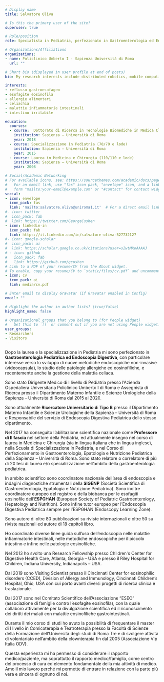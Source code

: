 ```yaml
---
# Display name
title: Salvatore Oliva

# Is this the primary user of the site?
superuser: true

# Role/position
role: Specialista in Pediatria, perfezionato in Gastroenterologia ed Endoscopia Digestiva Pediatrica

# Organizations/Affiliations
organizations:
- name: Policlinico Umberto I - Sapienza Università di Roma
  url: ""

# Short bio (displayed in user profile at end of posts)
bio: My research interests include distributed robotics, mobile computing and programmable matter.

interests:
- reflusso gastroesofageo
- esofagite eosinofila
- allergie alimentari
- celiachia
- malattie infiammatorie intestinali
- intestino irritabile

education:
  courses:
  - course:  Dottorato di Ricerca in Tecnologie Biomediche in Medica Clinica (ottimo con lode)
    institution: Sapienza – Università di Roma
    year: 2018
  - course: Specializzazione in Pediatria (70/70 e lode)
    institution: Sapienza – Università di Roma
    year: 2015
  - course: Laurea in Medicina e Chirurgia (110/110 e lode)
    institution: Sapienza – Università di Roma
    year: 2008

# Social/Academic Networking
# For available icons, see: https://sourcethemes.com/academic/docs/page-builder/#icons
#   For an email link, use "fas" icon pack, "envelope" icon, and a link in the
#   form "mailto:your-email@example.com" or "#contact" for contact widget.
social:
- icon: envelope
  icon_pack: fas
  link: 'mailto:salvatore.oliva@uniroma1.it'  # For a direct email link, use "mailto:test@example.org".
#- icon: twitter
#  icon_pack: fab
#  link: https://twitter.com/GeorgeCushen
- icon: linkedin-in
  icon_pack: fab
  link: https://it.linkedin.com/in/salvatore-oliva-527732127
#- icon: google-scholar
#  icon_pack: ai
#  link: https://scholar.google.co.uk/citations?user=sIwtMXoAAAAJ
# - icon: github
#   icon_pack: fab
#   link: https://github.com/gcushen
# Link to a PDF of your resume/CV from the About widget.
# To enable, copy your resume/CV to `static/files/cv.pdf` and uncomment the lines below.
- icon: cv
  icon_pack: ai
  link: media/cv.pdf

# Enter email to display Gravatar (if Gravatar enabled in Config)
email: ""

# Highlight the author in author lists? (true/false)
highlight_name: false

# Organizational groups that you belong to (for People widget)
#   Set this to `[]` or comment out if you are not using People widget.
user_groups:
- Researchers
- Visitors
---
```


Dopo la laurea e la specializzazione in Pediatria mi sono perfezionato in **Gastroenterologia Pediatrica ed Endoscopia Digestiva**, con particolare interesse verso lo sviluppo di nuove metodiche endoscopiche non-invasive (videocapsula), lo studio delle patologie allergiche ed eosinofiliche, e recentemente anche la gestione della malattia celiaca.

Sono stato Dirigente Medico di I livello di Pediatria presso l’Azienda Ospedaliera Universitaria Policlinico Umberto I di Roma e Assegnista di Ricerca presso il Dipartimento Materno Infantile e Scienze Urologiche della Sapienza – Università di Roma dal 2015 al 2020.

Sono attualmente **Ricercatore Universitario di Tipo B** presso il Dipartimento Materno Infantile e Scienze Urologiche della Sapienza – Università di Roma e Responsabile del servizio di Endoscopia Digestiva Pediatrica dello stesso dipartimento.

Nel 2017 ha conseguito l’abilitazione scientifica nazionale come **Professore di II fascia** nel settore della Pediatria, ed attualmente insegno nel corso di laurea in Medicina e Chirurgia (sia in lingua italiana che in lingua inglese), nella Scuola di Specializzazione in Pediatria, e nel Corso di Perfezionamento in Gastroenterologia, Epatologia e Nutrizione Pediatrica della Sapienza – Università di Roma.
Sono stato relatore o correlatore di più di 20 tesi di laurea e/o specializzazione nell’ambito della gastroenterologia pediatrica.

In ambito scientifico sono coordinatore nazionale dell’area di endoscopia e indagini diagnostiche strumentali della **SIGENP** (Società Scientifica di Gastroenterologia, Epatologia e Nutrizione Pediatrica). 
Sono inoltre coordinatore europeo del registro e della biobanca per le esofagiti eosinofile dell’**ESPGHAN** (European Society of Pediatric Gastroenterology, Hepatology and Nutrition).
Sono infine tutor europeo per l’Endoscopia Digestiva Pediatrica sempre per l’ESPGHAN (Endoscopy Learning Zone).

Sono autore di oltre 80 pubblicazioni su riviste internazionali e oltre 50 su riviste nazionali ed autore di 18 capitoli libro.

Ho coordinato diverse linee guida sull’uso dell’endoscopia nelle malattie infiammatorie intestinali, nelle metodiche endoscopiche per il piccolo intestino e infine nelle patologie eosinofilche.

Nel 2013 ho svolto una Research Fellowship presso Children's Center for Digestive Health Care, Atlanta, Georgia – USA e presso il Riley Hospital for Children, Indiana University, Indianapolis – USA.

Dal 2019 sono Visiting Scientist presso il Cincinnati Center for eosinophilic disorders (CCED), Division of Allergy and Immunology, Cincinnati Children’s Hospital, Ohio, USA con cui porto avanti diversi progetti di ricerca clinica e traslazionale.

Dal 2017 sono nel Comitato Scientifico dell’Associazione “ESEO” (associazione di famiglie contro l’esofagite eosinofila), con la quale collaboro attivamente per la divulgazione scientifica ed il riconoscimento dei diritti dei malati con malattie eosinofiliche gastrointestinali.

Durante il mio corso di studi ho avuto la possibilità di frequentare il master di I livello in Comicoterapia e Teatroterapia presso la Facoltà di Scienze della Formazione dell’Università degli studi di Roma Tre e di svolgere attività di volontariato nell’ambito della clownterapia fin dal 2005 (Associazione Vip Italia ODV). 

Questa esperienza mi ha permesso di considerare il rapporto medico/paziente, ma soprattutto il rapporto medico/famiglia, come centro del processo di cura ed elemento fondamentale della mia attività di medico.
Amo il mio lavoro perché mi permette di entrare in relazione con la parte più vera e sincera di ognuno di noi.
